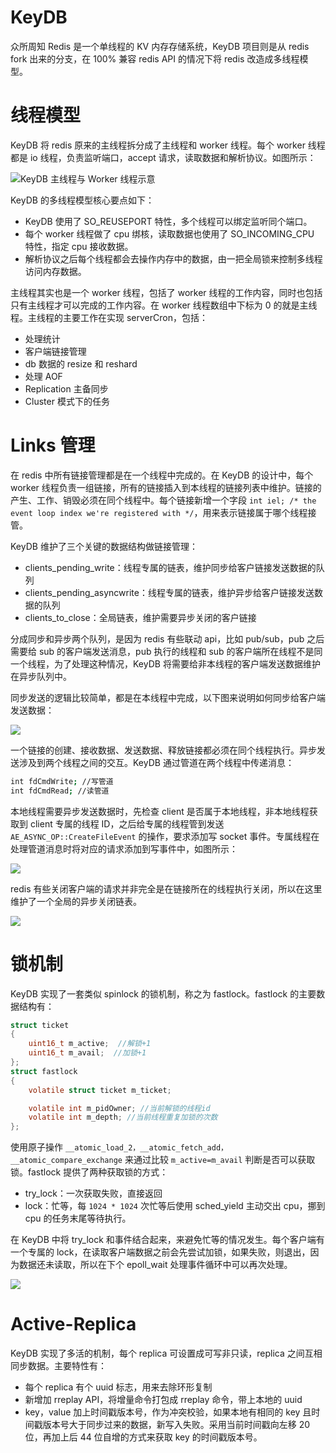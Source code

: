 # KeyDB

众所周知 Redis 是一个单线程的 KV 内存存储系统，KeyDB 项目则是从 redis fork 出来的分支，在 100% 兼容 redis API 的情况下将 redis 改造成多线程模型。

# 线程模型

KeyDB 将 redis 原来的主线程拆分成了主线程和 worker 线程。每个 worker 线程都是 io 线程，负责监听端口，accept 请求，读取数据和解析协议。如图所示：

![KeyDB 主线程与 Worker 线程示意](https://pic.imgdb.cn/item/60861cd9d1a9ae528f985a89.png)

KeyDB 的多线程模型核心要点如下：

- KeyDB 使用了 SO_REUSEPORT 特性，多个线程可以绑定监听同个端口。
- 每个 worker 线程做了 cpu 绑核，读取数据也使用了 SO_INCOMING_CPU 特性，指定 cpu 接收数据。
- 解析协议之后每个线程都会去操作内存中的数据，由一把全局锁来控制多线程访问内存数据。

主线程其实也是一个 worker 线程，包括了 worker 线程的工作内容，同时也包括只有主线程才可以完成的工作内容。在 worker 线程数组中下标为 0 的就是主线程。主线程的主要工作在实现 serverCron，包括：

- 处理统计
- 客户端链接管理
- db 数据的 resize 和 reshard
- 处理 AOF
- Replication 主备同步
- Cluster 模式下的任务

# Links 管理

在 redis 中所有链接管理都是在一个线程中完成的。在 KeyDB 的设计中，每个 worker 线程负责一组链接，所有的链接插入到本线程的链接列表中维护。链接的产生、工作、销毁必须在同个线程中。每个链接新增一个字段 `int iel; /* the event loop index we're registered with */`，用来表示链接属于哪个线程接管。

KeyDB 维护了三个关键的数据结构做链接管理：

- clients_pending_write：线程专属的链表，维护同步给客户链接发送数据的队列
- clients_pending_asyncwrite：线程专属的链表，维护异步给客户链接发送数据的队列
- clients_to_close：全局链表，维护需要异步关闭的客户链接

分成同步和异步两个队列，是因为 redis 有些联动 api，比如 pub/sub，pub 之后需要给 sub 的客户端发送消息，pub 执行的线程和 sub 的客户端所在线程不是同一个线程，为了处理这种情况，KeyDB 将需要给非本线程的客户端发送数据维护在异步队列中。

同步发送的逻辑比较简单，都是在本线程中完成，以下图来说明如何同步给客户端发送数据：

![](https://assets.ng-tech.icu/item/20230418155757.png)

一个链接的创建、接收数据、发送数据、释放链接都必须在同个线程执行。异步发送涉及到两个线程之间的交互。KeyDB 通过管道在两个线程中传递消息：

```sh
int fdCmdWrite; //写管道
int fdCmdRead; //读管道
```

本地线程需要异步发送数据时，先检查 client 是否属于本地线程，非本地线程获取到 client 专属的线程 ID，之后给专属的线程管到发送 `AE_ASYNC_OP::CreateFileEvent` 的操作，要求添加写 socket 事件。专属线程在处理管道消息时将对应的请求添加到写事件中，如图所示：

![](https://assets.ng-tech.icu/item/20230416202856.png)

redis 有些关闭客户端的请求并非完全是在链接所在的线程执行关闭，所以在这里维护了一个全局的异步关闭链表。

![](https://assets.ng-tech.icu/item/20230416202955.png)

# 锁机制

KeyDB 实现了一套类似 spinlock 的锁机制，称之为 fastlock。fastlock 的主要数据结构有：

```c
struct ticket
{
    uint16_t m_active;  //解锁+1
    uint16_t m_avail;  //加锁+1
};
struct fastlock
{
    volatile struct ticket m_ticket;

    volatile int m_pidOwner; //当前解锁的线程id
    volatile int m_depth; //当前线程重复加锁的次数
};
```

使用原子操作 `__atomic_load_2，__atomic_fetch_add，__atomic_compare_exchange` 来通过比较 `m_active=m_avail` 判断是否可以获取锁。fastlock 提供了两种获取锁的方式：

- try_lock：一次获取失败，直接返回
- lock：忙等，每 `1024 * 1024` 次忙等后使用 sched_yield 主动交出 cpu，挪到 cpu 的任务末尾等待执行。

在 KeyDB 中将 try_lock 和事件结合起来，来避免忙等的情况发生。每个客户端有一个专属的 lock，在读取客户端数据之前会先尝试加锁，如果失败，则退出，因为数据还未读取，所以在下个 epoll_wait 处理事件循环中可以再次处理。

![](https://i.postimg.cc/hG1F2B0W/image.png)

# Active-Replica

KeyDB 实现了多活的机制，每个 replica 可设置成可写非只读，replica 之间互相同步数据。主要特性有：

- 每个 replica 有个 uuid 标志，用来去除环形复制
- 新增加 rreplay API，将增量命令打包成 rreplay 命令，带上本地的 uuid
- key，value 加上时间戳版本号，作为冲突校验，如果本地有相同的 key 且时间戳版本号大于同步过来的数据，新写入失败。采用当前时间戳向左移 20 位，再加上后 44 位自增的方式来获取 key 的时间戳版本号。
